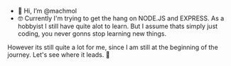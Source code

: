- 👋 Hi, I’m @machmol
- 🤓 Currently I'm trying to get the hang on NODE.JS and EXPRESS. As a hobbyist I still have quite alot to learn. But I assume thats simply just coding, you never gonns stop learning new things.

However its still quite a lot for me, since I am still at the beginning of the journey. Let's see where it leads. 🚀


<!---
machmol/machmol is a ✨ special ✨ repository because its `README.md` (this file) appears on your GitHub profile.
You can click the Preview link to take a look at your changes.
--->
